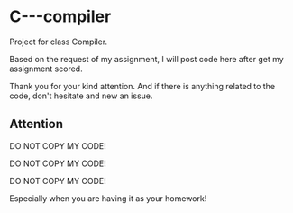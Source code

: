 # C---compiler
Project for class Compiler.

Based on the request of my assignment, I will post code here after get my assignment scored.

Thank you for your kind attention. And if there is anything related to the code, don't hesitate and new an issue.

## Attention
DO NOT COPY MY CODE! 

DO NOT COPY MY CODE!

DO NOT COPY MY CODE!

Especially when you are having it as your homework!
